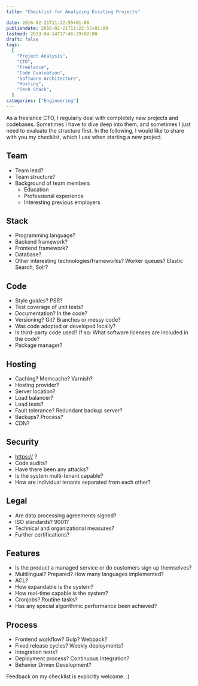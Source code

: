 ```yaml
---
title: "Checklist for Analyzing Existing Projects"

date: 2016-02-21T11:22:55+01:00
publishdate: 2016-02-21T11:22:55+01:00
lastmod: 2023-04-14T17:46:29+02:00
draft: false
tags:
  [
    "Project Analysis",
    "CTO",
    "Freelance",
    "Code Evaluation",
    "Software Architecture",
    "Hosting",
    "Tech Stack",
  ]
categories: ["Engineering"]
---
```


As a freelance CTO, I regularly deal with completely new projects and codebases. Sometimes I have to dive deep into them, and sometimes I just need to evaluate the structure first. In the following, I would like to share with you my checklist, which I use when starting a new project.

## Team

- Team lead?
- Team structure?
- Background of team members
  - Education
  - Professional experience
  - Interesting previous employers

## Stack

- Programming language?
- Backend framework?
- Frontend framework?
- Database?
- Other interesting technologies/frameworks? Worker queues? Elastic Search, Solr?

## Code

- Style guides? PSR?
- Test coverage of unit tests?
- Documentation? In the code?
- Versioning? Git? Branches or messy code?
- Was code adopted or developed locally?
- Is third-party code used? If so: What software licenses are included in the code?
- Package manager?

## Hosting

- Caching? Memcache? Varnish?
- Hosting provider?
- Server location?
- Load balancer?
- Load tests?
- Fault tolerance? Redundant backup server?
- Backups? Process?
- CDN?

## Security

- <https://> ?
- Code audits?
- Have there been any attacks?
- Is the system multi-tenant capable?
- How are individual tenants separated from each other?

## Legal

- Are data processing agreements signed?
- ISO standards? 9001?
- Technical and organizational measures?
- Further certifications?

## Features

- Is the product a managed service or do customers sign up themselves?
- Multilingual? Prepared? How many languages implemented?
- ACL?
- How expandable is the system?
- How real-time capable is the system?
- Cronjobs? Routine tasks?
- Has any special algorithmic performance been achieved?

## Process

- Frontend workflow? Gulp? Webpack?
- Fixed release cycles? Weekly deployments?
- Integration tests?
- Deployment process? Continuous Integration?
- Behavior Driven Development?

Feedback on my checklist is explicitly welcome. :)
